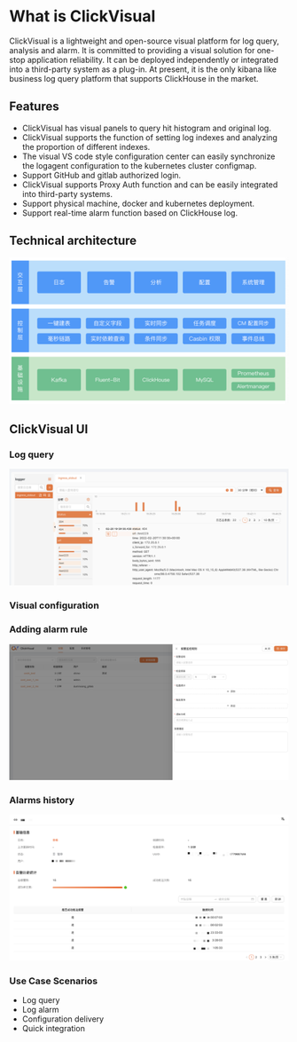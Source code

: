 # What is ClickVisual

ClickVisual is a lightweight and open-source visual platform for log query, analysis and alarm. It is committed to providing a visual solution for one-stop application reliability. It can be deployed independently or integrated into a third-party system as a plug-in. At present, it is the only kibana like business log query platform that supports ClickHouse in the market.


## Features
- ClickVisual has  visual  panels to query hit histogram and original log.
- ClickVisual supports the function of setting log indexes and analyzing the proportion of different indexes.
- The visual VS code style configuration center can easily synchronize the logagent configuration to the kubernetes cluster configmap.
- Support GitHub and gitlab authorized login.
- ClickVisual supports Proxy Auth function and can be easily integrated into third-party systems.
- Support physical machine, docker and kubernetes deployment.
- Support real-time alarm function based on ClickHouse log.

## Technical architecture

![](../../../images/technical-architecture.png)

## ClickVisual UI

### Log query

![](../../../images/table-query.png)

### Visual configuration

### Adding alarm rule

![](../../../images/adding-alarm-rule.png)

### Alarms history

![](../../../images/alarms-history.png)

### Use Case Scenarios
- Log query
- Log alarm
- Configuration delivery
- Quick integration
